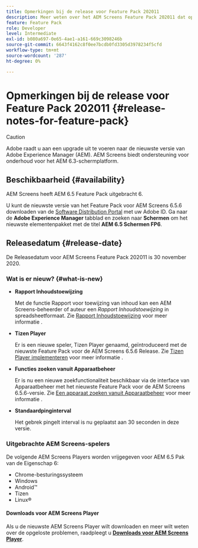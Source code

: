 ```yaml
---
title: Opmerkingen bij de release voor Feature Pack 202011
description: Meer weten over het AEM Screens Feature Pack 202011 dat op 30 november 2020 werd uitgebracht.
feature: Feature Pack
role: Developer
level: Intermediate
exl-id: b080a697-0e65-4ae1-a161-669c3098246b
source-git-commit: 6643f4162c8f0ee7bcdb0fd3305d3978234f5cfd
workflow-type: tm+mt
source-wordcount: '287'
ht-degree: 0%

---
```


# Opmerkingen bij de release voor Feature Pack 202011 {#release-notes-for-feature-pack}

>[!CAUTION]
>Adobe raadt u aan een upgrade uit te voeren naar de nieuwste versie van Adobe Experience Manager (AEM). AEM Screens biedt ondersteuning voor onderhoud voor het AEM 6.3-schermplatform.

## Beschikbaarheid {#availability}

AEM Screens heeft AEM 6.5 Feature Pack uitgebracht 6.

U kunt de nieuwste versie van het Feature Pack voor AEM Screens 6.5.6 downloaden van de [Software Distribution Portal](https://experience.adobe.com/#/downloads/content/software-distribution/en/aem.html) met uw Adobe ID. Ga naar de **Adobe Experience Manager** tabblad en zoeken naar **Schermen** om het nieuwste elementenpakket met de titel **AEM 6.5 Schermen FP6**.

## Releasedatum {#release-date}

De Releasedatum voor AEM Screens Feature Pack 202011 is 30 november 2020.

### Wat is er nieuw? {#what-is-new}

* **Rapport Inhoudstoewijzing**

  Met de functie Rapport voor toewijzing van inhoud kan een AEM Screens-beheerder of auteur een *Rapport Inhoudstoewijzing* in spreadsheetformaat.
Zie [Rapport Inhoudstoewijzing](/help/user-guide/content-assignment-report.md) voor meer informatie .


* **Tizen Player**

  Er is een nieuwe speler, Tizen Player genaamd, geïntroduceerd met de nieuwste Feature Pack voor de AEM Screens 6.5.6 Release.
Zie [Tizen Player implementeren](/help/user-guide/tizen-player.md) voor meer informatie .

* **Functies zoeken vanuit Apparaatbeheer**

  Er is nu een nieuwe zoekfunctionaliteit beschikbaar via de interface van Apparaatbeheer met het nieuwste Feature Pack voor de AEM Screens 6.5.6-versie.
Zie [Een apparaat zoeken vanuit Apparaatbeheer](/help/user-guide/device-registration.md#search-device) voor meer informatie .

* **Standaardpinginterval**

  Het gebrek pingelt interval is nu geplaatst aan 30 seconden in deze versie.

### Uitgebrachte AEM Screens-spelers

De volgende AEM Screens Players worden vrijgegeven voor AEM 6.5 Pak van de Eigenschap 6:

* Chrome-besturingssysteem
* Windows
* Android™
* Tizen
* Linux®

#### Downloads voor AEM Screens Player

Als u de nieuwste AEM Screens Player wilt downloaden en meer wilt weten over de opgeloste problemen, raadpleegt u **[Downloads voor AEM Screens Player](https://download.macromedia.com/screens/index.html)**.
